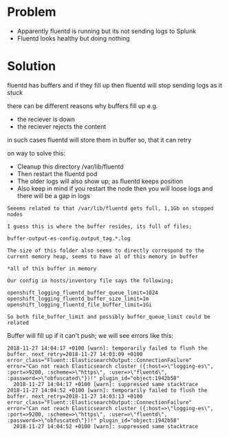 # Problem

- Apparently fluentd is running but its not sending logs to Splunk
- Fluentd looks healthy but doing nothing

# Solution

fluentd has buffers and if they fill up then fluentd will stop sending logs as it stuck

there can be different reasons why buffers fill up e.g.

- the reciever is down
- the reciever rejects the content

in such cases fluentd will store them in buffer so, that it can retry

on way to solve this:

- Cleanup this directory /var/lib/fluentd
- Then restart the fluentd pod
- The older logs will also show up; as fluentd keeps position
- Also keep in mind if you restart the node then you will loose logs and there will be a gap in logs

```
Seeems related to that /var/lib/fluentd gets full, 1,1Gb on stopped nodes

I guess this is where the buffer resides, its full of files;

buffer-output-es-config.output_tag.*.log

The size of this folder also seems to directly correspond to the current memory heap, seems to have al of this memory in buffer

*all of this buffer in memory

Our config in hosts/inventory file says the following;

openshift_logging_fluentd_buffer_queue_limit=1024
openshift_logging_fluentd_buffer_size_limit=1m
openshift_logging_fluentd_file_buffer_limit=1Gi

So both file_buffer_limit and possibly buffer_queue_limit could be related
```

Buffer will fill up if it can't push; we will see errors like this:

```
2018-11-27 14:04:17 +0100 [warn]: temporarily failed to flush the buffer. next_retry=2018-11-27 14:03:09 +0100 error_class="Fluent::ElasticsearchOutput::ConnectionFailure" error="Can not reach Elasticsearch cluster ({:host=>\"logging-es\", :port=>9200, :scheme=>\"https\", :user=>\"fluentd\", :password=>\"obfuscated\"})!" plugin_id="object:1942b58"
  2018-11-27 14:04:17 +0100 [warn]: suppressed same stacktrace
2018-11-27 14:04:52 +0100 [warn]: temporarily failed to flush the buffer. next_retry=2018-11-27 14:03:13 +0100 error_class="Fluent::ElasticsearchOutput::ConnectionFailure" error="Can not reach Elasticsearch cluster ({:host=>\"logging-es\", :port=>9200, :scheme=>\"https\", :user=>\"fluentd\", :password=>\"obfuscated\"})!" plugin_id="object:1942b58"
  2018-11-27 14:04:52 +0100 [warn]: suppressed same stacktrace
```
  
